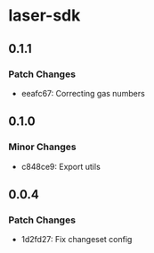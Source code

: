 # laser-sdk

## 0.1.1

### Patch Changes

-   eeafc67: Correcting gas numbers

## 0.1.0

### Minor Changes

-   c848ce9: Export utils

## 0.0.4

### Patch Changes

-   1d2fd27: Fix changeset config
